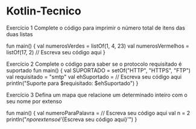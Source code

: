 # Kotlin-Tecnico
Exercício 1 Complete o código para imprimir o número total de itens das duas listas

fun main() {
    val numerosVerdes = listOf(1, 4, 23)
    val numerosVermelhos = listOf(17, 2)
    // Escreva seu código aqui
}

Exercício 2 Complete o código para saber se o protocolo requisitado é suportado
fun main() {
    val SUPORTADO = setOf("HTTP", "HTTPS", "FTP")
    val requisitado = "smtp"
    val ehSuportado = // Escreva seu código aqui
    println("Suporte para $requisitado: $ehSuportado")
}

Exercício 3 Defina um mapa que relacione um determinado inteiro com o seu nome por extenso

fun main() {
    val numeroParaPalavra = // Escreva seu código aqui
    val n = 2
    println("$n por extenso é '${Escreva seu código aqui}'")
}


